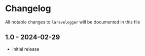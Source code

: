 # Changelog

All notable changes to `laravelogger` will be documented in this file

## 1.0 - 2024-02-29

- initial release
